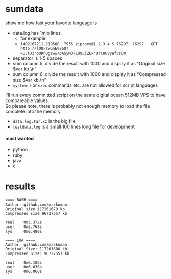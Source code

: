 sumdata
=======

show me how fast your favorite language is

* data.log has 1mio lines.  
  * for example
  * `1402167211.219568	7935 ziproxy@1.2.3.4 S 76297  76297   GET http://lO8FzwGnE%?6Q?kOJtJ3"oURnQgzww7pA&yMQ7LU9L)ZEx"QrC80VyWfvsOW`
* separator is 1-5 spaces
* sum column 5, divide the result with 1000 and display it as "Original size $var kb.\n"
* sum column 6, divide the result with 1000 and display it as "Compressed size $var kb.\n"
* `system()` or `exec` commands etc. are not allowed for script languages

I'll run every committed script on the same digital ocean 512MB VPS to have compareable values.  
So please note, there is probably not enough memory to load the file complete into the memory.

* `data.log.tar.xz` is the big file
* `testdata.log` is a small 100 lines long file for development

#### most wanted
* python
* ruby
* java 
* c

results
=======

    ==== BASH ====
    Author: github.com/markuman
    Original size 117261679 kb
    Compressed size 96727557 kb
    
    real	0m3.372s
    user	0m2.768s
    sys		0m0.480s
    
    ==== LUA ====
    Author: github.com/markuman
    Original Size: 117261680 kb
    Compressed Size: 96727557 kb
    
    real	0m6.106s
    user	0m6.036s
    sys		0m0.060s

